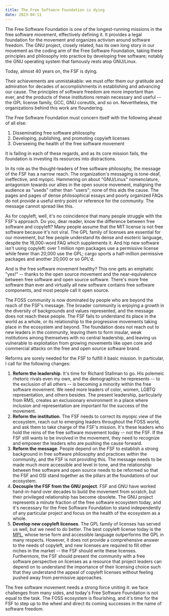 ```yaml
---
title: The Free Software Foundation is dying
date: 2023-04-11
---
```


The Free Software Foundation is one of the longest-running missions in the
free software movement, effectively defining it. It provides a legal foundation
for the movement and organizes activism around software freedom. The GNU
project, closely related, has its own long story in our movement as the coding
arm of the Free Software Foundation, taking these principles and philosophy into
practice by developing free software; notably the GNU operating system that
famously rests atop GNU/Linux.

Today, almost 40 years on, the FSF is dying.

Their achievements are unmistakable: we must offer them our gratitude and
admiration for decades of accomplishments in establishing and advancing our
cause. The principles of software freedom are more important than ever, and the
products of these institutions remain necessary and useful -- the GPL license
family, GCC, GNU coreutils, and so on. Nevertheless, the organizations behind
this work are floundering.

The Free Software Foundation must concern itself with the following ahead of all
else:

1. Disseminating free software philosophy
2. Developing, publishing, and promoting copyleft licenses
3. Overseeing the health of the free software movement

It is failing in each of these regards, and as its core mission fails, the
foundation is investing its resources into distractions.

In its role as the thought-leaders of free software philosophy, the message of
the FSF has a narrow reach. The organization's messaging is tone-deaf,
ineffective, and myopic. Hammering on about "GNU/Linux" nomenclature, antagonism
towards our allies in the open source movement, maligning the audience as
"useds" rather than "users"; none of this aids the cause. The pages and pages of
dense philosophical essays and poorly organized FAQs do not provide a useful
entry point or reference for the community. The message cannot spread like this.

As for copyleft, well, it's no coincidence that many people struggle with the
FSF's approach. Do you, dear reader, know the difference between free software
and copyleft? Many people assume that the MIT license is not free software
because it's not viral. The GPL family of licenses are essential for our
movement, but few people understand its dense and esoteric language, despite the
16,000-word FAQ which supplements it. And hip new software isn't using copyleft:
over 1 million npm packages use a permissive license while fewer than 20,000 use
the GPL; cargo sports a half-million permissive packages and another 20,000 or
so GPL'd.

And is the free software movement healthy? This one gets an emphatic "yes!" --
thanks to the open source movement and the near-equivalence between free
software and open source software. There's more free software than ever and
virtually all new software contains free software components, and most people
call it open source.

The FOSS community is now dominated by people who are beyond the reach of the
FSF's message. The broader community is enjoying a growth in the diversity of
backgrounds and values represented, and the message does not reach these people.
The FSF fails to understand its place in the world as a whole, or its
relationship to the progressive movements taking place in the ecosystem and
beyond. The foundation does not reach out to new leaders in the community,
leaving them to form insular, weak institutions among themselves with no central
leadership, and leaving us vulnerable to exploitation from growing movements
like open core and commercial attacks on the free and open source software
brand.

Reforms are sorely needed for the FSF to fulfill it basic mission. In
particular, I call for the following changes:

1. **Reform the leadership**. It's time for Richard Stallman to go. His polemeic
   rhetoric rivals even my own, and the demographics he represents -- to the
   exclusion of all others -- is becoming a minority within the free software
   movement. We need more leaders of color, women, LGBTQ representation, and
   others besides. The present leadership, particularly from RMS, creates an
   exclusionary environment in a place where inclusion and representation are
   important for the success of the movement.
1. **Reform the institution**. The FSF needs to correct its myopic view of the
   ecosystem, reach out to emerging leaders throughout the FOSS world, and ask
   them to take charge of the FSF's mission. It's these leaders who hold the
   reins of the free software movement today -- not the FSF. If the FSF still
   wants to be involved in the movement, they need to recognize and empower the
   leaders who are pushing the cause forward.
1. **Reform the message**. People depend on the FSF to establish a strong
   background in free software philosophy and practices within the community,
   and the FSF is not providing this. The message needs to be made much more
   accessible and level in tone, and the relationship between free software and
   open source needs to be reformed so that the FSF and OSI stand together as
   the pillars at the foundations of our ecosystem.
1. **Decouple the FSF from the GNU project**. FSF and GNU have worked
   hand-in-hand over decades to build the movement from scratch, but their
   privileged relationship has become obsolete. The GNU project represents a
   minute fraction of the free software ecosystem today, and it's necessary for
   the Free Software Foundation to stand independently of any particular project
   and focus on the health of the ecosystem as a whole.
1. **Develop new copyleft licenses**. The GPL family of licenses has served us
   well, but we need to do better. The best copyleft license today is the
   [MPL][1], whose terse form and accessible language outperforms the GPL in
   many respects. However, it does not provide a comprehensive answer to the
   needs of copyleft, and new licenses are required to fill other niches in the
   market -- the FSF should write these licenses. Furthermore, the FSF should
   present the community with a free software perspective on licenses as a
   resource that project leaders can depend on to understand the importance of
   their licensing choice such that they understand the appeal of copyleft
   licenses without feeling pushed away from permissive approaches.

[1]: https://www.mozilla.org/en-US/MPL/

The free software movement needs a strong force uniting it: we face challenges
from many sides, and today's Free Software Foundation is not equal to the task.
The FOSS ecosystem is flourishing, and it's time for the FSF to step up to the
wheel and direct its coming successes in the name of software freedom.
